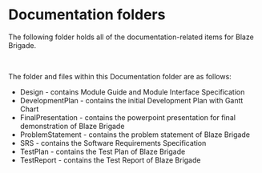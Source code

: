 # Documentation folders

The following folder holds all of the documentation-related items for Blaze Brigade.

<br />

The folder and files within this Documentation folder are as follows:
* Design - contains Module Guide and Module Interface Specification
* DevelopmentPlan - contains the initial Development Plan with Gantt Chart
* FinalPresentation - contains the powerpoint presentation for final demonstration of Blaze Brigade
* ProblemStatement - contains the problem statement of Blaze Brigade
* SRS - contains the Software Requirements Specification
* TestPlan - contains the Test Plan of Blaze Brigade
* TestReport - contains the Test Report of Blaze Brigade